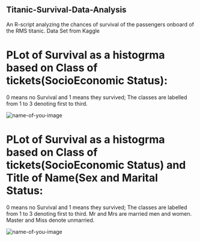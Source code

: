 ## Titanic-Survival-Data-Analysis
An R-script analyzing the chances of survival of the passengers onboard of the RMS titanic. Data Set from Kaggle

# PLot of Survival as a histogrma based on Class of tickets(SocioEconomic Status):

0 means no Survival and 1 means they survived;
The classes are labelled from 1 to 3 denoting first to third.

![name-of-you-image](https://github.com/devilishAM/Titanic-Survival-Data-Analysis/blob/main/geom_bar.png?raw=true)

# PLot of Survival as a histogrma based on Class of tickets(SocioEconomic Status) and Title of Name(Sex and Marital Status:

0 means no Survival and 1 means they survived;
The classes are labelled from 1 to 3 denoting first to third.
Mr and Mrs are married men and women. 
Master and Miss denote unmarried. 

![name-of-you-image](https://github.com/devilishAM/Titanic-Survival-Data-Analysis/blob/main/geom_bar2(titlevs%20Survival).png?raw=true)
